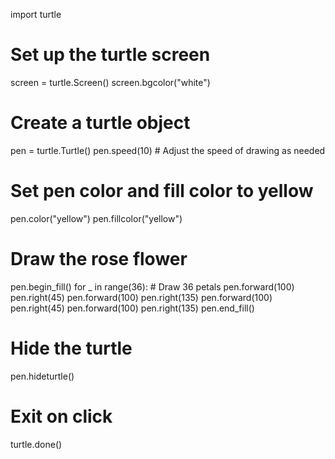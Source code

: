 import turtle

# Set up the turtle screen
screen = turtle.Screen()
screen.bgcolor("white")

# Create a turtle object
pen = turtle.Turtle()
pen.speed(10)  # Adjust the speed of drawing as needed

# Set pen color and fill color to yellow
pen.color("yellow")
pen.fillcolor("yellow")

# Draw the rose flower
pen.begin_fill()
for _ in range(36):  # Draw 36 petals
    pen.forward(100)
    pen.right(45)
    pen.forward(100)
    pen.right(135)
    pen.forward(100)
    pen.right(45)
    pen.forward(100)
    pen.right(135)
pen.end_fill()

# Hide the turtle
pen.hideturtle()

# Exit on click
turtle.done()
